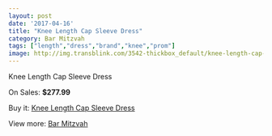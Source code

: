 ```yaml
---
layout: post
date: '2017-04-16'
title: "Knee Length Cap Sleeve Dress"
category: Bar Mitzvah
tags: ["length","dress","brand","knee","prom"]
image: http://img.transblink.com/3542-thickbox_default/knee-length-cap-sleeve-dress.jpg
---
```

Knee Length Cap Sleeve Dress

On Sales: **$277.99**
<a href="https://www.transblink.com/en/bar-mitzvah/1123-knee-length-cap-sleeve-dress.html"><amp-img layout="responsive" width="600" height="600" src="//img.transblink.com/3542-thickbox_default/knee-length-cap-sleeve-dress.jpg" alt="Knee Length Cap Sleeve Dress 0" /></a>
<a href="https://www.transblink.com/en/bar-mitzvah/1123-knee-length-cap-sleeve-dress.html"><amp-img layout="responsive" width="600" height="600" src="//img.transblink.com/3544-thickbox_default/knee-length-cap-sleeve-dress.jpg" alt="Knee Length Cap Sleeve Dress 1" /></a>
<a href="https://www.transblink.com/en/bar-mitzvah/1123-knee-length-cap-sleeve-dress.html"><amp-img layout="responsive" width="600" height="600" src="//img.transblink.com/3543-thickbox_default/knee-length-cap-sleeve-dress.jpg" alt="Knee Length Cap Sleeve Dress 2" /></a>

Buy it: [Knee Length Cap Sleeve Dress](https://www.transblink.com/en/bar-mitzvah/1123-knee-length-cap-sleeve-dress.html "Knee Length Cap Sleeve Dress")

View more: [Bar Mitzvah](https://www.transblink.com/en/2-bar-mitzvah "Bar Mitzvah")